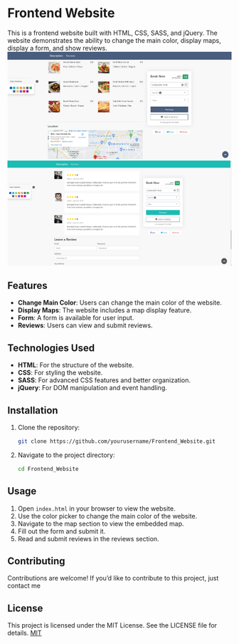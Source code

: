 # Frontend Website

This is a frontend website built with HTML, CSS, SASS, and jQuery. The website demonstrates the ability to change the main color, display maps, display a form, and show reviews.
![alt text](https://github.com/medhatjachour/Frontend_Website/blob/main/15/img.png?raw=true)
![alt text](https://github.com/medhatjachour/Frontend_Website/blob/main/15/img2.png?raw=true)

## Features

- **Change Main Color**: Users can change the main color of the website.
- **Display Maps**: The website includes a map display feature.
- **Form**: A form is available for user input.
- **Reviews**: Users can view and submit reviews.

## Technologies Used

- **HTML**: For the structure of the website.
- **CSS**: For styling the website.
- **SASS**: For advanced CSS features and better organization.
- **jQuery**: For DOM manipulation and event handling.

## Installation

1. Clone the repository:
    ```bash
    git clone https://github.com/yourusername/Frontend_Website.git
    ```
2. Navigate to the project directory:
    ```bash
    cd Frontend_Website
    ```

## Usage

1. Open `index.html` in your browser to view the website.
2. Use the color picker to change the main color of the website.
3. Navigate to the map section to view the embedded map.
4. Fill out the form and submit it.
5. Read and submit reviews in the reviews section.

## Contributing

Contributions are welcome! If you’d like to contribute to this project, just contact me

## License
This project is licensed under the MIT License. See the LICENSE file for details.
[MIT](https://choosealicense.com/licenses/mit/)

